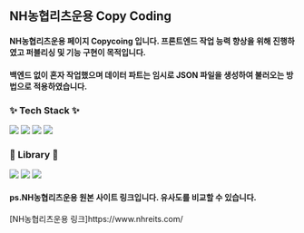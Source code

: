 <h2>NH농협리츠운용 Copy Coding</h2>
<h4>NH농협리츠운용 페이지 Copycoing 입니다. 프론트엔드 작업 능력 향상을 위해 진행하였고 퍼블리싱 및 기능 구현이 목적입니다.</h4>
<h4>백엔드 없이 혼자 작업했으며 데이터 파트는 임시로 JSON 파일을 생성하여 불러오는 방법으로 적용하였습니다.</h4>

<h3 align="left">✨ Tech Stack ✨</h3>
<div align="left">
  <img src="https://img.shields.io/badge/HTML-E34F26?style=for-the-badge&logo=HTML5&logoColor=white"/>
  <img src="https://img.shields.io/badge/CSS-1572B6?style=for-the-badge&logo=CSS3&logoColor=white"/>
  <img src="https://img.shields.io/badge/JavaScript-F7DF1E?style=for-the-badge&logo=javascript&logoColor=white"/>
  <img src="https://img.shields.io/badge/VSCode-2C2C32.svg?style=for-the-badge&logo=visual-studio-code&logoColor=22ABF3" />
</div>
<h3 align="left">📕 Library 📕</h3>
<div align="left">
  <img src="https://img.shields.io/badge/JQuery-0769AD?style=for-the-badge&logo=jquery&logoColor=white"/>
  <img src="https://img.shields.io/badge/swiper-6332F6?style=for-the-badge&logo=swiper&logoColor=white"/>
  <img src="https://img.shields.io/badge/aos-1572B6?style=for-the-badge&logo=aos&logoColor=white"/>
</div>

<h4>ps.NH농협리츠운용 원본 사이트 링크입니다. 유사도를 비교할 수 있습니다.</h4>
[NH농협리츠운용 링크]https://www.nhreits.com/
